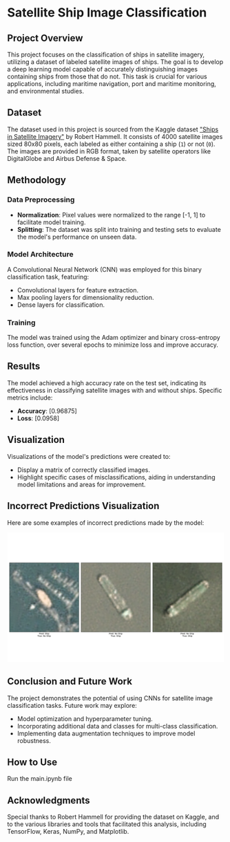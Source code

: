 # Satellite Ship Image Classification

## Project Overview
This project focuses on the classification of ships in satellite imagery, utilizing a dataset of labeled satellite images of ships. The goal is to develop a deep learning model capable of accurately distinguishing images containing ships from those that do not. This task is crucial for various applications, including maritime navigation, port and maritime monitoring, and environmental studies.

## Dataset
The dataset used in this project is sourced from the Kaggle dataset ["Ships in Satellite Imagery"](https://www.kaggle.com/datasets/rhammell/ships-in-satellite-imagery) by Robert Hammell. It consists of 4000 satellite images sized 80x80 pixels, each labeled as either containing a ship (`1`) or not (`0`). The images are provided in RGB format, taken by satellite operators like DigitalGlobe and Airbus Defense & Space.

## Methodology

### Data Preprocessing
- **Normalization**: Pixel values were normalized to the range [-1, 1] to facilitate model training.
- **Splitting**: The dataset was split into training and testing sets to evaluate the model's performance on unseen data.

### Model Architecture
A Convolutional Neural Network (CNN) was employed for this binary classification task, featuring:
- Convolutional layers for feature extraction.
- Max pooling layers for dimensionality reduction.
- Dense layers for classification.

### Training
The model was trained using the Adam optimizer and binary cross-entropy loss function, over several epochs to minimize loss and improve accuracy.

## Results
The model achieved a high accuracy rate on the test set, indicating its effectiveness in classifying satellite images with and without ships. Specific metrics include:
- **Accuracy**: [0.96875]
- **Loss**: [0.0958]

## Visualization
Visualizations of the model's predictions were created to:
- Display a matrix of correctly classified images.
- Highlight specific cases of misclassifications, aiding in understanding model limitations and areas for improvement.

## Incorrect Predictions Visualization

Here are some examples of incorrect predictions made by the model:

![Incorrect Predictions](incorrect_predictions.png)

## Conclusion and Future Work
The project demonstrates the potential of using CNNs for satellite image classification tasks. Future work may explore:
- Model optimization and hyperparameter tuning.
- Incorporating additional data and classes for multi-class classification.
- Implementing data augmentation techniques to improve model robustness.

## How to Use

Run the main.ipynb file

## Acknowledgments
Special thanks to Robert Hammell for providing the dataset on Kaggle, and to the various libraries and tools that facilitated this analysis, including TensorFlow, Keras, NumPy, and Matplotlib.

